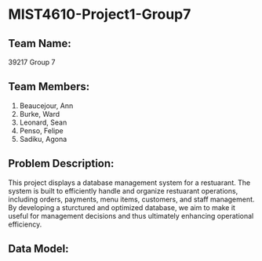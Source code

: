 # MIST4610-Project1-Group7

## Team Name: 
39217 Group 7

## Team Members:
1. Beaucejour, Ann
2. Burke, Ward
3. Leonard, Sean
4. Penso, Felipe
5. Sadiku, Agona

 ## Problem Description:
This project displays a database management system for a restuarant. The system is built to efficiently handle and organize restuarant operations, including orders, payments, menu items, customers, and staff management. By developing a sturctured and optimized database, we aim to make it useful for management decisions and thus ultimately enhancing operational efficiency.

 ## Data Model:
 

